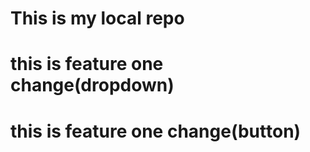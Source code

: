 # This is my local repo

<h1>this is feature one change(dropdown)</h1>

<h1>this is feature one change(button)</h1>
